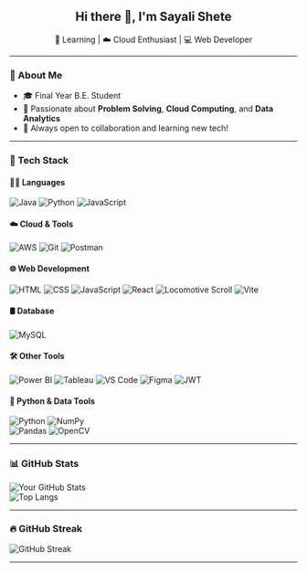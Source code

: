 <h2 align="center">Hi there 👋, I'm Sayali Shete</h2>

<p align="center">
🌱 Learning | ☁️ Cloud Enthusiast | 💻 Web Developer
</p>

---

### 🔭 About Me
- 🎓 Final Year B.E. Student  
- 🧠 Passionate about **Problem Solving**, **Cloud Computing**, and **Data Analytics**  
- 💬 Always open to collaboration and learning new tech!

---

### 🧰 Tech Stack

#### 👩‍💻 Languages
![Java](https://img.shields.io/badge/Java-007396?style=flat-square&logo=java&logoColor=white)
![Python](https://img.shields.io/badge/Python-3776AB?style=flat-square&logo=python&logoColor=white)
![JavaScript](https://img.shields.io/badge/JavaScript-F7DF1E?style=flat-square&logo=javascript&logoColor=black)

#### ☁️ Cloud & Tools
![AWS](https://img.shields.io/badge/AWS-232F3E?style=flat-square&logo=amazon-aws&logoColor=white)
![Git](https://img.shields.io/badge/Git-F05032?style=flat-square&logo=git&logoColor=white)
![Postman](https://img.shields.io/badge/Postman-FF6C37?style=flat-square&logo=postman&logoColor=white)

#### 🌐 Web Development
![HTML](https://img.shields.io/badge/HTML5-E34F26?style=flat-square&logo=html5&logoColor=white)
![CSS](https://img.shields.io/badge/CSS3-1572B6?style=flat-square&logo=css3&logoColor=white)
![JavaScript](https://img.shields.io/badge/JavaScript-F7DF1E?style=flat-square&logo=javascript&logoColor=black)
![React](https://img.shields.io/badge/React-61DAFB?style=flat-square&logo=react&logoColor=black)
![Locomotive Scroll](https://img.shields.io/badge/Locomotive_Scroll-000000?style=flat-square&logo=javascript&logoColor=white)
![Vite](https://img.shields.io/badge/Vite-646CFF?style=flat-square&logo=vite&logoColor=white)

#### 🛢️ Database
![MySQL](https://img.shields.io/badge/MySQL-4479A1?style=flat-square&logo=mysql&logoColor=white)

#### 🛠️ Other Tools
![Power BI](https://img.shields.io/badge/Power%20BI-F2C811?style=flat-square&logo=powerbi&logoColor=black)
![Tableau](https://img.shields.io/badge/Tableau-E97627?style=flat-square&logo=tableau&logoColor=white)
![VS Code](https://img.shields.io/badge/VS%20Code-007ACC?style=flat-square&logo=visual-studio-code&logoColor=white)
![Figma](https://img.shields.io/badge/Figma-F24E1E?style=flat-square&logo=figma&logoColor=white)
![JWT](https://img.shields.io/badge/JWT-000000?style=flat-square&logo=jsonwebtokens&logoColor=white)

#### 🐍 Python & Data Tools
![Python](https://img.shields.io/badge/Python-3776AB?style=flat-square&logo=python&logoColor=white)
![NumPy](https://img.shields.io/badge/NumPy-013243?style=flat-square&logo=numpy&logoColor=white)    
![Pandas](https://img.shields.io/badge/Pandas-150458?style=for-the-badge&logo=pandas&logoColor=white)
![OpenCV](https://img.shields.io/badge/OpenCV-ffffff?style=flat-square&logo=opencv&logoColor=000000)


---

### 📊 GitHub Stats
![Your GitHub Stats](https://github-readme-stats.vercel.app/api?username=sayalii2004&show_icons=true&theme=radical)  
![Top Langs](https://github-readme-stats.vercel.app/api/top-langs/?username=sayalii2004&layout=compact&theme=radical)

---

### 🔥 GitHub Streak

![GitHub Streak](https://streak-stats.demolab.com/?user=sayalii2004&theme=dark&hide_border=false)

---

